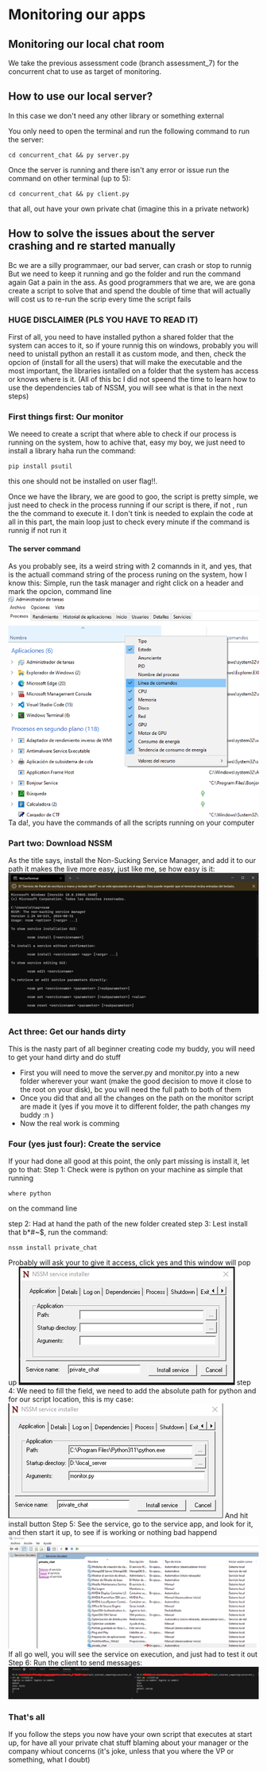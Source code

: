 # Monitoring our apps

## Monitoring our local chat room
We take the previous assessment code (branch assessment_7) for the concurrent chat to use as target of monitoring.

## How to use our local server?
In this case we don't need any other library or something external

You only need to open the terminal and run the following command to run the server:
```
cd concurrent_chat && py server.py
```

Once the server is running and there isn't any error or issue
run the command on other terminal (up to 5):
```
cd concurrent_chat && py client.py
```
that all, out have your own private chat (imagine this in a private network)

## How to solve the issues about the server crashing and re started manually
Bc we are a silly programmaer, our bad server, can crash or stop to runnig
But we need to keep it running and go the folder and run the command again
Gat a pain in the ass. As good programmers that we are, we are gona create a script to solve that and spend the double of time that will actually will cost us to re-run the scrip every time the script fails

### HUGE DISCLAIMER (PLS YOU HAVE TO READ IT)
First of all, you need to have installed python a shared folder that the system can acces to it, so if youre runnig this on windows, probably you will need to unistall python an restall it as custom mode, and then, check the opcion of (install for all the users) that will make the executable and the most important, the libraries isntalled on a folder that the system has access or knows where is it. 
(All of this bc I did not speend the time to learn how to use the dependencies tab of NSSM, you will see what is that in the next steps)

### First things first: Our monitor
We neeed to create a script that where able to check if our process is running on the system, how to achive that, easy my boy, we just need to install a library haha
run the command:
```
pip install psutil
```
this one should not be installed on user flag!!.

Once we have the library, we are good to goo, the script is pretty simple, we just need to check in the process running if our script is there, if not , run the the command to execute it. I don't tink is needed to explain the code at all in this part, the main loop just to check every minute if the command is runnig if not run it

#### The server command
As you probably see, its a weird string with 2 comannds in it, and yes, that is the actuall command string of the process runing on the system, how I know this: Simple, run the task manager and right click on a header and mark the opcion, command line 
![Task manager command line](images/image-1.png)
Ta da!, you have the commands of all the scripts running on your computer

### Part two: Download NSSM
As the title says, install the Non-Sucking Service Manager, and add it to our path it makes the live more easy, just like me, se how easy is it: 
![Command line](images/image-2.png)

### Act three: Get our hands dirty
This is the nasty part of all beginner creating code my buddy, you will need to get your hand dirty and do stuff
- First you will need to move the server.py and monitor.py into a new folder wherever your want (make the good decision to move it close to the root on your disk), bc you will need the full path to both of them
- Once you did that and all the changes on the path on the monitor script are made it (yes if you move it to different folder, the path changes my buddy :n )
- Now the real work is comming

### Four (yes just four): Create the service
If your had done all good at this point, the only part missing is install it, let go to that:
Step 1: Check were is python on your machine as simple that running
```
where python
``` 
on the command line

step 2: Had at hand the path of the new folder created
step 3: Lest install that b*#~$, run the command:
```
nssm install private_chat
```
Probably will ask your to give it access, click yes and this window will pop up
![NSSM GUI](images/image-3.png)
step 4: We need to fill the field, we need to add the absolute path for python and for our script location, this is my case:
![Alt text](images/image-4.png)
And hit install button
Step 5: See the service, go to the service app, and look for it, and then start it up, to see if is working or nothing bad happend
![Alt text](images/image-5.png)
If all go well, you will see the service on execution, and just had to test it out
Step 6: Run the client to send messages:
![Alt text](images/image-6.png)

### That's all
If you follow the steps you now have your own script that executes at start up, for have all your private chat stuff blaming about your manager or the company whiout concerns (it's joke, unless that you where the VP or something, what I doubt)
